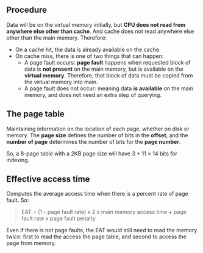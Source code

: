 ## Procedure
Data will be on the virtual memory initially, but **CPU does not read from anywhere else other than cache**. And cache does not read anywhere else other than the main memory. Therefore: 

- On a cache hit, the data is already available on the cache. 
- On cache miss, there is one of two things that can happen: 
	- A page fault occurs: **page fault** happens when requested block of data is **not present** on the main memory, but is available on the **virtual memory**. Therefore, that block of data must be copied from the virtual memory into main. 
	- A page fault does not occur: meaning data **is available** on the main memory, and does not need an extra step of querying.
## The page table
Maintaining information on the location of each page, whether on disk or memory. The **page size** defines the number of bits in the **offset**, and the **number of page** determines the number of bits for the **page number**. 

So, a 8-page table with a 2KB page size will have 3 + 11 = 14 bits for indexing.

## Effective access time
Computes the average access time when there is a percent rate of page fault. So: 

 > EAT = (1 - page fault rate) x 2 x main memory access time + page fault rate x page fault penalty
 
Even if there is not page faults, the EAT would still need to read the memory twice: first to read the access the page table, and second to access the page from memory. 

 
 